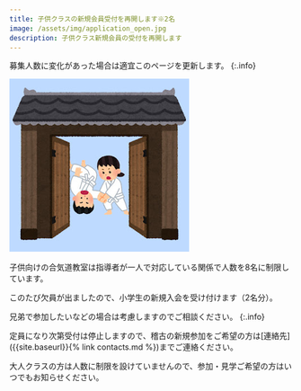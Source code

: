 ```yaml
---
title: 子供クラスの新規会員受付を再開します※2名
image: /assets/img/application_open.jpg
description: 子供クラス新規会員の受付を再開します
---
```

募集人数に変化があった場合は適宜このページを更新します。
{:.info}

![right:演武](/assets/img/application_open.jpg)

子供向けの合気道教室は指導者が一人で対応している関係で人数を8名に制限しています。

このたび欠員が出ましたので、小学生の新規入会を受け付けます（2名分）。

兄弟で参加したいなどの場合は考慮しますのでご相談ください。
{:.info}

定員になり次第受付は停止しますので、稽古の新規参加をご希望の方は[連絡先]({{site.baseurl}}{% link contacts.md %})までご連絡ください。

大人クラスの方は人数に制限を設けていませんので、参加・見学ご希望の方はいつでもお知らせください。
